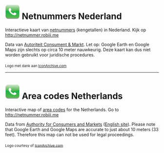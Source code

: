 # ![Logo](https://raw.githubusercontent.com/RobThree/NetnummersNL/master/logo.png) Netnummers Nederland

Interactieve kaart van [netnummers](https://nl.wikipedia.org/wiki/Netnummer) (kengetallen) in Nederland. Kijk op http://netnummer.robiii.me

Data van [Autoriteit Consument & Markt](https://www.acm.nl/nl/onderwerpen/telecommunicatie/telefoonnummers/netnummers-in-nederland/). Let op: Google Earth en Google Maps zijn slechts op circa 10 meter nauwkeurig. Deze kaart kan dus niet worden gebruikt voor juridische procedures.

<sub>Logo met dank aan [IconArchive.com](http://www.iconarchive.com/show/iphone-icons-by-judge/phone-icon.html)</sub>

- - -

# ![Logo](https://raw.githubusercontent.com/RobThree/NetnummersNL/master/logo.png) Area codes Netherlands

Interactive map of [area codes](https://en.wikipedia.org/wiki/Telephone_numbering_plan#Area_code) for the Netherlands. Go to http://netnummer.robiii.me

Data from [Authority for Consumers and Markets](https://www.acm.nl/nl/onderwerpen/telecommunicatie/telefoonnummers/netnummers-in-nederland/) ([English site](https://www.acm.nl/en/)). Please note that Google Earth and Google Maps are accurate to just about 10 meters (33 feet). Therefore this map can not be used for legal proceedings.

<sub>Logo courtesy of [IconArchive.com](http://www.iconarchive.com/show/iphone-icons-by-judge/phone-icon.html)</sub>
